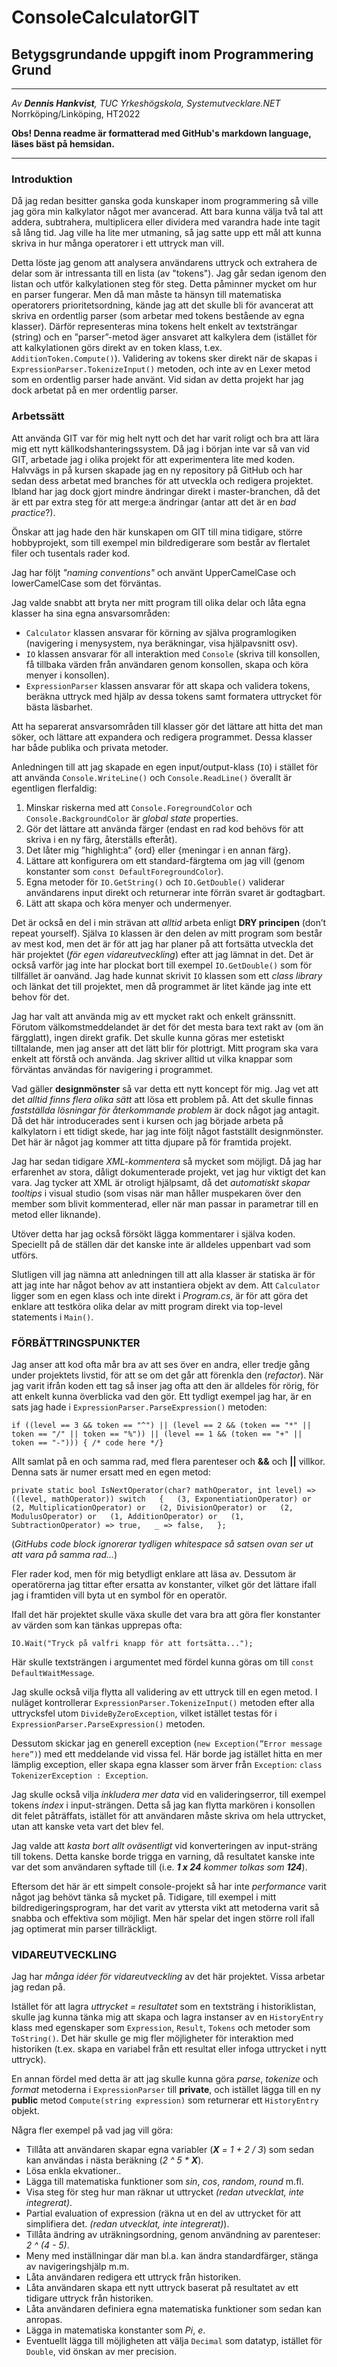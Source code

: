 # ConsoleCalculatorGIT
## Betygsgrundande uppgift inom Programmering Grund

---

*Av **Dennis Hankvist**, TUC Yrkeshögskola, Systemutvecklare.NET*
Norrköping/Linköping, HT2022

**Obs! Denna readme är formatterad med GitHub's markdown language, läses bäst på hemsidan.**

---

### Introduktion
Då jag redan besitter ganska goda kunskaper inom programmering så ville jag göra min kalkylator något mer avancerad. 
Att bara kunna välja två tal att addera, subtrahera, multiplicera eller dividera med varandra hade inte tagit så lång tid. 
Jag ville ha lite mer utmaning, så jag satte upp ett mål att kunna skriva in hur många operatorer i ett uttryck man vill. 

Detta löste jag genom att analysera användarens uttryck och extrahera de delar som är intressanta till en lista (av "tokens"). 
Jag går sedan igenom den listan och utför kalkylationen steg för steg. Detta påminner mycket om hur en parser fungerar. 
Men då man måste ta hänsyn till matematiska operatorers prioritetsordning, kände jag att det skulle bli för avancerat 
att skriva en ordentlig parser (som arbetar med tokens bestående av egna klasser).
Därför representeras mina tokens helt enkelt av textsträngar (string) och en ”parser”-metod äger ansvaret att kalkylera dem 
(istället för att kalkylationen görs direkt av en token klass, t.ex. `AdditionToken.Compute()`). 
Validering av tokens sker direkt när de skapas i `ExpressionParser.TokenizeInput()` metoden, och inte av en Lexer metod som en 
ordentlig parser hade använt. Vid sidan av detta projekt har jag dock arbetat på en mer ordentlig parser. 

### Arbetssätt
Att använda GIT var för mig helt nytt och det har varit roligt och bra att lära mig ett nytt källkodshanteringssystem. 
Då jag i början inte var så van vid GIT, arbetade jag i olika projekt för att experimentera lite med koden. 
Halvvägs in på kursen skapade jag en ny repository på GitHub och har sedan dess arbetat med branches för att utveckla 
och redigera projektet. Ibland har jag dock gjort mindre ändringar direkt i master-branchen, då det är ett par extra steg 
för att merge:a ändringar (antar att det är en *bad practice*?). 

Önskar att jag hade den här kunskapen om GIT till mina tidigare, större hobbyprojekt, som till exempel min bildredigerare 
som består av flertalet filer och tusentals rader kod. 

Jag har följt *"naming conventions"* och använt UpperCamelCase och lowerCamelCase som det förväntas.

Jag valde snabbt att bryta ner mitt program till olika delar och låta egna klasser ha sina egna ansvarsområden: 
- `Calculator` klassen ansvarar för körning av själva programlogiken (navigering i menysystem, nya beräkningar, visa 
  hjälpavsnitt osv). 
- `IO` klassen ansvarar för all interaktion med `Console` (skriva till konsollen, få tillbaka värden från användaren 
  genom konsollen, skapa och köra menyer i konsollen). 
- `ExpressionParser` klassen ansvarar för att skapa och validera tokens, beräkna uttryck med hjälp av dessa tokens 
  samt formatera uttrycket för bästa läsbarhet. 

Att ha separerat ansvarsområden till klasser gör det lättare att hitta det man söker, och lättare att expandera och 
redigera programmet. Dessa klasser har både publika och privata metoder. 

Anledningen till att jag skapade en egen input/output-klass (`IO`) i stället för att använda `Console.WriteLine()` 
och `Console.ReadLine()` överallt är egentligen flerfaldig: 
1. Minskar riskerna med att `Console.ForegroundColor` och `Console.BackgroundColor` är *global state* properties. 
2. Gör det lättare att använda färger (endast en rad kod behövs för att skriva i en ny färg, återställs efteråt). 
3. Det låter mig ”highlight:a” {ord} eller {meningar i en annan färg}. 
4. Lättare att konfigurera om ett standard-färgtema om jag vill (genom konstanter som `const DefaultForegroundColor`). 
5. Egna metoder för `IO.GetString()` och `IO.GetDouble()` validerar användarens input direkt och returnerar inte 
   förrän svaret är godtagbart. 
6. Lätt att skapa och köra menyer och undermenyer. 

Det är också en del i min strävan att *alltid* arbeta enligt **DRY principen** (don’t repeat yourself). 
Själva `IO` klassen är den delen av mitt program som består av mest kod, men det är för att jag har planer på att 
fortsätta utveckla det här projektet (*för egen vidareutveckling*) efter att jag lämnat in det. 
Det är också varför jag inte har plockat bort till exempel `IO.GetDouble()` som för tillfället är oanvänd. 
Jag hade kunnat skrivit `IO` klassen som ett *class library* och länkat det till projektet, men då programmet är 
litet kände jag inte ett behov för det. 

Jag har valt att använda mig av ett mycket rakt och enkelt gränssnitt. Förutom välkomstmeddelandet är det för det mesta 
bara text rakt av (om än färgglatt), ingen direkt grafik. Det skulle kunna göras mer estetiskt tilltalande, men jag anser 
att det lätt blir för plottrigt. Mitt program ska vara enkelt att förstå och använda. 
Jag skriver alltid ut vilka knappar som förväntas användas för navigering i programmet. 

Vad gäller **designmönster** så var detta ett nytt koncept för mig. Jag vet att det *alltid finns flera olika sätt* att lösa 
ett problem på. Att det skulle finnas *fastställda lösningar för återkommande problem* är dock något jag antagit. 
Då det här introducerades sent i kursen och jag började arbeta på kalkylatorn i ett tidigt skede, har jag inte följt något 
fastställt designmönster. Det här är något jag kommer att titta djupare på för framtida projekt. 

Jag har sedan tidigare *XML-kommentera* så mycket som möjligt. Då jag har erfarenhet av stora, dåligt dokumenterade 
projekt, vet jag hur viktigt det kan vara. Jag tycker att XML är otroligt hjälpsamt, då det *automatiskt skapar tooltips* i 
visual studio (som visas när man håller muspekaren över den member som blivit kommenterad, eller när man passar in parametrar 
till en metod eller liknande). 

Utöver detta har jag också försökt lägga kommentarer i själva koden. Speciellt på de ställen där det kanske inte är alldeles 
uppenbart vad som utförs. 

Slutligen vill jag nämna att anledningen till att alla klasser är statiska är för att jag inte har något behov av att 
instantiera objekt av dem. Att `Calculator` ligger som en egen klass och inte direkt i *Program.cs*, är för att göra det 
enklare att testköra olika delar av mitt program direkt via top-level statements i `Main()`. 

### FÖRBÄTTRINGSPUNKTER
Jag anser att kod ofta mår bra av att ses över en andra, eller tredje gång under projektets livstid, för att se om det går 
att förenkla den (*refactor*). När jag varit ifrån koden ett tag så inser jag ofta att den är alldeles för rörig, för att 
enkelt kunna överblicka vad den gör. Ett tydligt exempel jag har, är en sats jag hade i `ExpressionParser.ParseExpression()`
metoden: 

`if ((level == 3 && token == "^") || (level == 2 && (token == "*" || token == "/" || token == "%")) || (level == 1 && (token == "+" || token == "-"))) { /* code here */}` 

Allt samlat på en och samma rad, med flera parenteser och **&&** och **||** villkor. Denna sats är numer ersatt med en egen metod: 

`private static bool IsNextOperator(char? mathOperator, int level) => ((level, mathOperator)) switch  
    {  
        (3, ExponentiationOperator) or  
        (2, MultiplicationOperator) or  
        (2, DivisionOperator) or  
        (2, ModulusOperator) or  
        (1, AdditionOperator) or  
        (1, SubtractionOperator) => true,  
        _ => false,  
    };`

(*GitHubs code block ignorerar tydligen whitespace så satsen ovan ser ut att vara på samma rad...*)

Fler rader kod, men för mig betydligt enklare att läsa av. Dessutom är operatörerna jag tittar efter ersatta av konstanter, 
vilket gör det lättare ifall jag i framtiden vill byta ut en symbol för en operatör.

Ifall det här projektet skulle växa skulle det vara bra att göra fler konstanter av värden som kan tänkas upprepas ofta: 

`IO.Wait("Tryck på valfri knapp för att fortsätta...");`

Här skulle textsträngen i argumentet med fördel kunna göras om till `const DefaultWaitMessage`.

Jag skulle också vilja flytta all validering av ett uttryck till en egen metod. I nuläget kontrollerar `ExpressionParser.TokenizeInput()` 
metoden efter alla uttrycksfel utom `DivideByZeroException`, vilket istället testas för i `ExpressionParser.ParseExpression()` metoden. 

Dessutom skickar jag en generell exception (`new Exception(”Error message here”)`) med ett meddelande vid vissa fel. 
Här borde jag istället hitta en mer lämplig exception, eller skapa egna klasser som ärver från `Exception`: 
`class TokenizerException : Exception`. 

Jag skulle också vilja *inkludera mer data* vid en valideringserror, till exempel tokens *index* i input-strängen. Detta så jag 
kan flytta markören i konsollen dit felet påträffats, istället för att användaren måste skriva om hela uttrycket, utan att 
kanske veta vart det blev fel. 

Jag valde att *kasta bort allt oväsentligt* vid konverteringen av input-sträng till tokens. 
Detta kanske borde trigga en varning, då resultatet kanske inte var det som användaren syftade till (i.e. ***1 x 24** kommer tolkas som **124***).

Eftersom det här är ett simpelt console-projekt så har inte *performance* varit något jag behövt tänka så mycket på. 
Tidigare, till exempel i mitt bildredigeringsprogram, har det varit av yttersta vikt att metoderna varit så snabba och 
effektiva som möjligt. Men här spelar det ingen större roll ifall jag optimerat min parser tillräckligt.

### VIDAREUTVECKLING

Jag har *många idéer för vidareutveckling* av det här projektet. Vissa arbetar jag redan på.

Istället för att lagra *uttrycket = resultatet* som en textsträng i historiklistan, skulle jag kunna tänka mig att skapa och 
lagra instanser av en `HistoryEntry` klass med egenskaper som `Expression`, `Result`, `Tokens` och metoder som `ToString()`. 
Det här skulle ge mig fler möjligheter för interaktion med historiken (t.ex. skapa en variabel från ett resultat eller 
infoga uttrycket i nytt uttryck).

En annan fördel med detta är att jag skulle kunna göra *parse*, *tokenize* och *format* metoderna i `ExpressionParser` till 
**private**, och istället lägga till en ny **public** metod `Compute(string expression)` som returnerar ett `HistoryEntry` objekt.

Några fler exempel på vad jag vill göra:

- Tillåta att användaren skapar egna variabler (***X** = 1 + 2 / 3*) som sedan kan användas i nästa beräkning (*2 ^ 5 \* **X***).
- Lösa enkla ekvationer..
- Lägga till matematiska funktioner som *sin*, *cos*, *random*, *round* m.fl.
- Visa steg för steg hur man räknar ut uttrycket *(redan utvecklat, inte integrerat)*.
- Partial evaluation of expression (räkna ut en del av uttrycket för att simplifiera det. *(redan utvecklat, inte integrerat)*).
- Tillåta ändring av uträkningsordning, genom användning av parenteser: *2 ^ (4 - 5)*.
- Meny med inställningar där man bl.a. kan ändra standardfärger, stänga av navigeringshjälp m.m.
- Låta användaren redigera ett uttryck från historiken.
- Låta användaren skapa ett nytt uttryck baserat på resultatet av ett tidigare uttryck från historiken.
- Låta användaren definiera egna matematiska funktioner som sedan kan anropas.
- Lägga in matematiska konstanter som *Pi*, *e*.
- Eventuellt lägga till möjligheten att välja `Decimal` som datatyp, istället för `Double`, vid önskan av mer precision.
